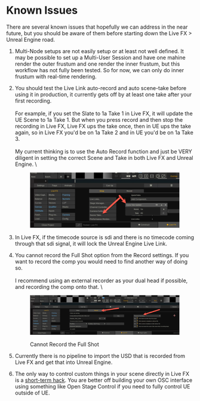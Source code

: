 # Known Issues

There are several known issues that hopefully we can address in the near future, but you should be aware of them before starting down the Live FX > Unreal Engine road.&#x20;

1. Multi-Node setups are not easily setup or at least not well defined. It may be possible to set up a Multi-User Session and have one mahine render the outer frustum and one render the inner frustum, but this workflow has not fully been tested. So for now, we can only do inner frustum with real-time rendering.&#x20;
2.  You should test the Live Link auto-record and auto scene-take before using it in production, it currently gets off by at least one take after your first recording.\
    \
    For example, if you set the Slate to 1a Take 1 in Live FX, it will update the UE Scene to 1a Take 1. But when you press record and then stop the recording in Live FX, Live FX ups the take once, then in UE ups the take again, so in Live FX you'd be on 1a Take 2 and in UE you'd be on 1a Take 3.\
    \
    My current thinking is to use the Auto Record function and just be VERY diligent in setting the correct Scene and Take in both Live FX and Unreal Engine. \


    <figure><img src="../.gitbook/assets/image (1) (1).png" alt=""><figcaption></figcaption></figure>
3. In Live FX, if the timecode source is sdi and there is no timecode coming through that sdi signal, it will lock the Unreal Engine Live Link.&#x20;
4.  You cannot record the Full Shot option from the Record settings. If you want to record the comp you would need to find another way of doing so. \
    \
    I recommend using an external recorder as your dual head if possible, and recording the comp onto that. \


    <figure><img src="../.gitbook/assets/image (2) (1).png" alt=""><figcaption><p>Cannot Record the Full Shot</p></figcaption></figure>
5. Currently there is no pipeline to import the USD that is recorded from Live FX and get that into Unreal Engine.&#x20;
6. The only way to control custom things in your scene directly in Live FX is a [short-term hack](control-ue-through-osc.md). You are better off building your own OSC interface using something like Open Stage Control if you need to fully control UE outside of UE.&#x20;

